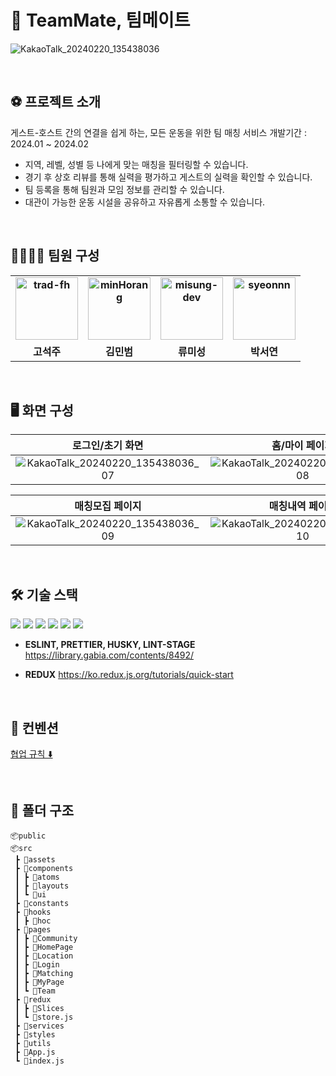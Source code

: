 # 🏀 TeamMate, 팀메이트 

![KakaoTalk_20240220_135438036](https://github.com/TiimMate/TeamMateClient/assets/68735700/5f825fa3-a717-47d7-b76b-fa2e85e231d8)

<br>

## ⚽ 프로젝트 소개

게스트-호스트 간의 연결을 쉽게 하는, 모든 운동을 위한 팀 매칭 서비스
개발기간 : 2024.01 ~ 2024.02

- 지역, 레벨, 성별 등 나에게 맞는 매칭을 필터링할 수 있습니다.
- 경기 후 상호 리뷰를 통해 실력을 평가하고 게스트의 실력을 확인할 수 있습니다.
- 팀 등록을 통해 팀원과 모임 정보를 관리할 수 있습니다.
- 대관이 가능한 운동 시설을 공유하고 자유롭게 소통할 수 있습니다.

<br>

## 👨‍👨‍👧‍👧 팀원 구성
<table style="font-weight : bold">
      <tr>
         <td align="center">
          <a href="https://github.com/trad-fh">                 
                  <img alt="trad-fh" src="https://avatars.githubusercontent.com/trad-fh" width="100" />           
              </a>
          </td>
       <td align="center">
          <a href="https://github.com/minHorang">                 
                  <img alt="minHorang" src="https://avatars.githubusercontent.com/minHorang" width="100" />           
              </a>
          </td>
          <td align="center">
              <a href="https://github.com/misung-dev">                 
                  <img alt="misung-dev" src="https://avatars.githubusercontent.com/misung-dev" width="100" />            
              </a>
          </td>
          <td align="center">
              <a href="https://github.com/syeonnn">                 
                  <img alt="syeonnn" src="https://avatars.githubusercontent.com/syeonnn" width="100" />            
              </a>
          </td>
      </tr>
      <tr>
          <td align="center">고석주</td>
          <td align="center">김민범</td>
          <td align="center">류미성</td>
          <td align="center">박서연</td>
      </tr>
  </table>

<br>

## 🖥️ 화면 구성
|**로그인/초기 화면**|**홈/마이 페이지**|**대관 정보/커뮤니티**|
|:---:|:---:|:---:|
|![KakaoTalk_20240220_135438036_07](https://github.com/TiimMate/TeamMateClient/assets/68735700/9d04c5b4-b762-4be6-b90e-91c7c48b582d)|![KakaoTalk_20240220_135438036_08](https://github.com/TiimMate/TeamMateClient/assets/68735700/3a4b387a-9c3c-41f7-80e9-6ef1caab02bd)|![KakaoTalk_20240220_135438036_11](https://github.com/TiimMate/TeamMateClient/assets/68735700/f55d530d-b313-420b-976e-e6d6177c07f8)


|**매칭모집 페이지**|**매칭내역 페이지**|
|:---:|:---:|
|![KakaoTalk_20240220_135438036_09](https://github.com/TiimMate/TeamMateClient/assets/68735700/486a33ff-76e2-4777-8208-d91c3e5e404b)|![KakaoTalk_20240220_135438036_10](https://github.com/TiimMate/TeamMateClient/assets/68735700/88f7d60c-951e-4526-bb49-9b17caf4d937)|



<br>

## 🛠️ 기술 스택
<img src="https://img.shields.io/badge/react-20232a.svg?style=for-the-badge&logo=react&logoColor=61DAFB" /> <img src="https://img.shields.io/badge/javascript-F7DF1E?style=for-the-badge&logo=javascript&logoColor=black" />
<img src="https://img.shields.io/badge/html5-E34F26?style=for-the-badge&logo=html5&logoColor=white" /> 
<img src="https://img.shields.io/badge/css-1572B6?style=for-the-badge&logo=css3&logoColor=white" /> 
<img src="https://img.shields.io/badge/styled--components-DB7093?style=for-the-badge&logo=styled-components&logoColor=ffd35b" />
<img src="https://img.shields.io/badge/Redux-764ABC?style=for-the-badge&logo=Redux&logoColor=purple" />

- **ESLINT, PRETTIER, HUSKY, LINT-STAGE**
https://library.gabia.com/contents/8492/

- **REDUX**
https://ko.redux.js.org/tutorials/quick-start

<br>

## 📝 컨벤션
[협업 규칙 ⬇️](https://free-geology-d77.notion.site/e62b8227f4a8421d939fa70bf0fb8a47?pvs=4)


<br>

## 📁 폴더 구조

```
📦public
📦src
 ┣ 📂assets
 ┣ 📂components
 ┃ ┣ 📂atoms
 ┃ ┣ 📂layouts
 ┃ ┗ 📂ui
 ┣ 📂constants
 ┣ 📂hooks
 ┃ ┣ 📂hoc
 ┣ 📂pages
 ┃ ┣ 📂Community
 ┃ ┣ 📂HomePage
 ┃ ┣ 📂Location
 ┃ ┣ 📂Login
 ┃ ┣ 📂Matching
 ┃ ┣ 📂MyPage
 ┃ ┗ 📂Team
 ┣ 📂redux
 ┃ ┣ 📂Slices
 ┃ ┗ 📜store.js
 ┣ 📂services
 ┣ 📂styles
 ┣ 📂utils
 ┣ 📜App.js
 ┗ 📜index.js
```

